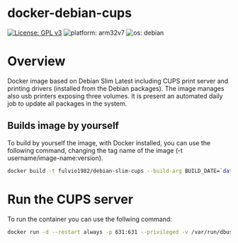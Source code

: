 # docker-debian-cups
[![License: GPL v3](https://img.shields.io/badge/License-GPLv3-blue.svg)](https://www.gnu.org/licenses/gpl-3.0)
![platform: arm32v7](https://img.shields.io/badge/platform-arm32v7-brightgreen)
![os: debian](https://img.shields.io/badge/os-debian-red)

# Overview
Docker image based on Debian Slim Latest including CUPS print server and printing drivers (installed from the Debian packages).
The image manages also usb printers exposing three volumes.
It is present an automated daily job to update all packages in the system.

## Builds image by yourself
To build by yourself the image, with Docker installed, you can use the following command, changing the tag name of the image (-t username/image-name:version).
```bash
docker build -t fulvio1982/debian-slim-cups --build-arg BUILD_DATE=`date -u +"%Y-%m-%dT%H:%M:%SZ"` .
```

# Run the CUPS server
To run the container you can use the follwing command:
```bash
docker run -d --restart always -p 631:631 --privileged -v /var/run/dbus:/var/run/dbus -v /dev/bus/usb:/dev/bus/usb -v /etc/cups:/etc/cups -p 631:631 -e ADMIN_PASSWORD=mySecretPassword
```

